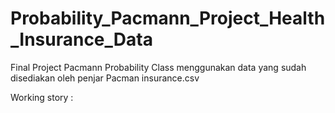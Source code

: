 # Probability_Pacmann_Project_Health_Insurance_Data

Final Project Pacmann Probability Class menggunakan data yang sudah disediakan oleh penjar Pacman insurance.csv

Working story : 
